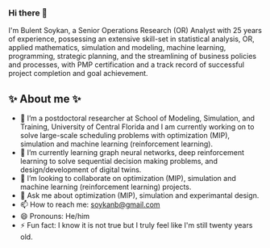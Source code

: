 ### Hi there 👋

I'm Bulent Soykan, a Senior Operations Research (OR) Analyst with 25 years of experience, possessing an extensive skill-set in statistical analysis, OR, applied mathematics, simulation and modeling, machine learning, programming, strategic planning, and the streamlining of business policies and processes, with PMP certification and a track record of successful project completion and goal achievement. 


## ✨ About me ✨ 

- 🔭 I’m a postdoctoral researcher at School of Modeling, Simulation, and Training, University of Central Florida and I am currently working on to solve large-scale scheduling problems with optimization (MIP), simulation and machine learning (reinforcement learning).
- 🌱 I’m currently learning graph neural networks, deep reinforcement learning to solve sequential decision making problems, and design/development of digital twins.
- 👯 I’m looking to collaborate on optimization (MIP), simulation and machine learning (reinforcement learning) projects.
- 💬 Ask me about optimization (MIP), simulation and experimantal design.
- 📫 How to reach me: soykanb@gmail.com
- 😄 Pronouns: He/him
- ⚡ Fun fact: I know it is not true but I truly feel like I'm still twenty years old.

